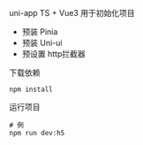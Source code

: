 uni-app TS + Vue3 用于初始化项目

- 预装 Pinia
- 预装 Uni-ui
- 预设置 http拦截器

下载依赖

```
npm install
```

运行项目 

```
# 例
npm run dev:h5
```